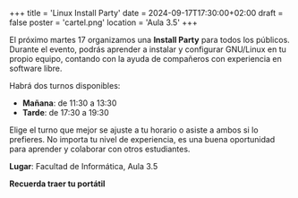 +++
title = 'Linux Install Party'
date = 2024-09-17T17:30:00+02:00
draft = false
poster = 'cartel.png'
location = 'Aula 3.5'
+++

El próximo martes 17 organizamos una **Install Party** para todos los públicos. Durante el evento, podrás aprender a instalar y configurar GNU/Linux en tu propio equipo, contando con la ayuda de compañeros con experiencia en software libre.

Habrá dos turnos disponibles:

- **Mañana**: de 11:30 a 13:30
- **Tarde**: de 17:30 a 19:30

Elige el turno que mejor se ajuste a tu horario o asiste a ambos si lo prefieres. No importa tu nivel de experiencia, es una buena oportunidad para aprender y colaborar con otros estudiantes.

**Lugar**: Facultad de Informática, Aula 3.5

**Recuerda traer tu portátil**
